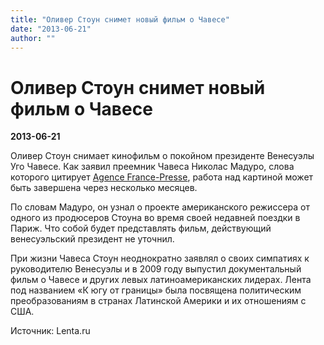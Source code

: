 ```yaml
---
title: "Оливер Стоун снимет новый фильм о Чавесе"
date: "2013-06-21"
author: ""
---
```


# Оливер Стоун снимет новый фильм о Чавесе

**2013-06-21** 

Оливер Стоун снимает кинофильм о покойном президенте Венесуэлы Уго Чавесе. Как заявил преемник Чавеса Николас Мадуро, слова которого цитирует [Agence France-Presse](http://www.afp.com/), работа над картиной может быть завершена через несколько месяцев.

По словам Мадуро, он узнал о проекте американского режиссера от одного из продюсеров Стоуна во время своей недавней поездки в Париж. Что собой будет представлять фильм, действующий венесуэльский президент не уточнил.

При жизни Чавеса Стоун неоднократно заявлял о своих симпатиях к руководителю Венесуэлы и в 2009 году выпустил документальный фильм о Чавесе и других левых латиноамериканских лидерах. Лента под названием «К югу от границы» была посвящена политическим преобразованиям в странах Латинской Америки и их отношениям с США.

Источник: Lenta.ru